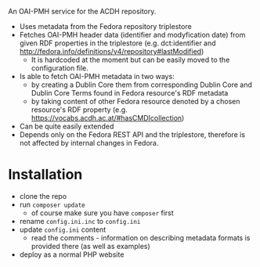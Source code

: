 An OAI-PMH service for the ACDH repository.

* Uses metadata from the Fedora repository triplestore
* Fetches OAI-PMH header data (identifier and modyfication date) from given RDF properties in the triplestore
  (e.g. dct:identifier and http://fedora.info/definitions/v4/repository#lastModified)
    * It is hardcoded at the moment but can be easily moved to the configuration file.
* Is able to fetch OAI-PMH metadata in two ways:
    * by creating a Dublin Core them from corresponding Dublin Core and Dublin Core Terms found in Fedora resource's RDF metadata
    * by taking content of other Fedora resource denoted by a chosen resource's RDF property (e.g. https://vocabs.acdh.ac.at/#hasCMDIcollection)
* Can be quite easily extended
* Depends only on the Fedora REST API and the triplestore, therefore is not affected by internal changes in Fedora.

# Installation

* clone the repo
* run `composer update`
    * of course make sure you have `composer` first
* rename `config.ini.inc` to `config.ini`
* update `config.ini` content
    * read the comments - information on describing metadata formats is provided there (as well as examples)
* deploy as a normal PHP website

